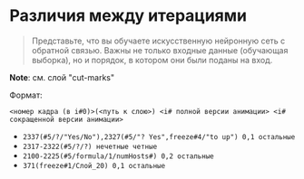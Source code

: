 Различия между итерациями
=========================
> Представьте, что вы обучаете искусственную нейронную сеть с обратной связью.
> Важны не только входные данные (обучающая выборка), но и порядок, в котором они были поданы на вход.

**Note**: см. слой "cut-marks"

Формат:
```
<номер кадра (в i#0)>(<путь к слою>) <i# полной версии анимации> <i# сокращенной версии анимации>
```
- `2337(#5/?/"Yes/No"),2327(#5/"? Yes",freeze#4/"to up") 0,1 остальные`
- `2317-2322(#5/?/?) нечетные четные`
- `2100-2225(#5/formula/1/numHosts#) 0,2 остальные`
- `371(freeze#1/Слой_20) 0,1 остальные`
